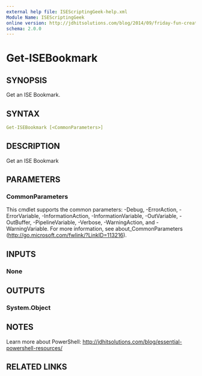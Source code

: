 ```yaml
---
external help file: ISEScriptingGeek-help.xml
Module Name: ISEScriptingGeek
online version: http://jdhitsolutions.com/blog/2014/09/friday-fun-creating-powershell-scripts-with-powershell
schema: 2.0.0
---
```


# Get-ISEBookmark

## SYNOPSIS

Get an ISE Bookmark.

## SYNTAX

```yaml
Get-ISEBookmark [<CommonParameters>]
```

## DESCRIPTION

Get an ISE Bookmark

## PARAMETERS

### CommonParameters

This cmdlet supports the common parameters: -Debug, -ErrorAction, -ErrorVariable, -InformationAction, -InformationVariable, -OutVariable, -OutBuffer, -PipelineVariable, -Verbose, -WarningAction, and -WarningVariable.
For more information, see about_CommonParameters (http://go.microsoft.com/fwlink/?LinkID=113216).

## INPUTS

### None

## OUTPUTS

### System.Object

## NOTES

Learn more about PowerShell: http://jdhitsolutions.com/blog/essential-powershell-resources/

## RELATED LINKS
